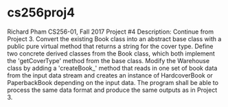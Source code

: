 # cs256proj4
Richard Pham
CS256-01, Fall 2017
Project #4
Description:
Continue from Project 3. Convert the existing Book class into an abstract base class with a
public pure virtual method that returns a string for the cover type. Define two concrete derived
classes from the Book class, which both implement the 'getCoverType' method from the base class.
Modify the Warehouse class by adding a 'createBook_' method that reads in one set of book data from
the input data stream and creates an instance of HardcoverBook or PaperbackBook depending on the input
data. The program shall be able to process the same data format and produce the same outputs as in
Project 3.
